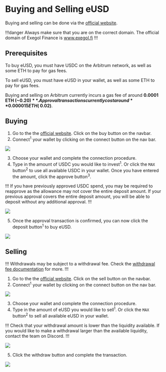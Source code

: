 # Buying and Selling eUSD

Buying and selling can be done via the [official website](https://www.exegol.fi).

!!!danger
Always make sure that you are on the correct domain. The official domain of Exegol Finance is www.exegol.fi
!!!

## Prerequisites

To buy eUSD, you must have USDC on the Arbitrum network, as well as some ETH to pay for gas fees. 

To sell eUSD, you must have eUSD in your wallet, as well as some ETH to pay for gas fees.

Buying and selling on Arbitrum currently incurs a gas fee of around **0.0001 ETH (~$0.20)**. Approval transactions currently cost around **0.000015 ETH (~$0.02)**.

## Buying

1. Go to the the [official website](https://www.exegol.fi). Click on the buy button on the navbar.
2. Connect<sup>1</sup> your wallet by clicking on the connect button on the nav bar.

![](../images/howto-1.jpeg)

3. Choose your wallet and complete the connection procedure.
4. Type in the amount of USDC you would like to invest<sup>1</sup>. Or click the `MAX` button<sup>2</sup> to use all available USDC in your wallet. Once you have entered the amount, click the approve button<sup>3</sup>.

!!!
If you have previously approved USDC spend, you may be required to reapprove as the allowance may not cover the entire deposit amount. If your previous approval covers the entire deposit amount, you will be able to deposit without any additional approval.
!!!

![](../images/howto-2.jpeg)

5. Once the approval transaction is confirmed, you can now click the deposit button<sup>1</sup> to buy eUSD.

![](../images/howto-3.jpeg)


## Selling

!!!
Withdrawals may be subject to a withdrawal fee. Check the [withdrawal fee documentation](./withdrawalfee.md) for more.
!!!

1. Go to the the [official website](https://www.exegol.fi). Click on the sell button on the navbar.
2. Connect<sup>1</sup> your wallet by clicking on the connect button on the nav bar.

![](../images/howto-4.jpeg)

3. Choose your wallet and complete the connection procedure.
4. Type in the amount of eUSD you would like to sell<sup>1</sup>. Or click the `MAX` button<sup>2</sup> to sell all available eUSD in your wallet.

!!!
Check that your withdrawal amount is lower than the liquidity available. If you would like to make a withdrawal larger than the available liquidity, contact the team on Discord.
!!!

![](../images/howto-5.jpeg)

5. Click the withdraw button and complete the transaction.

![](../images/howto-6.jpeg)

